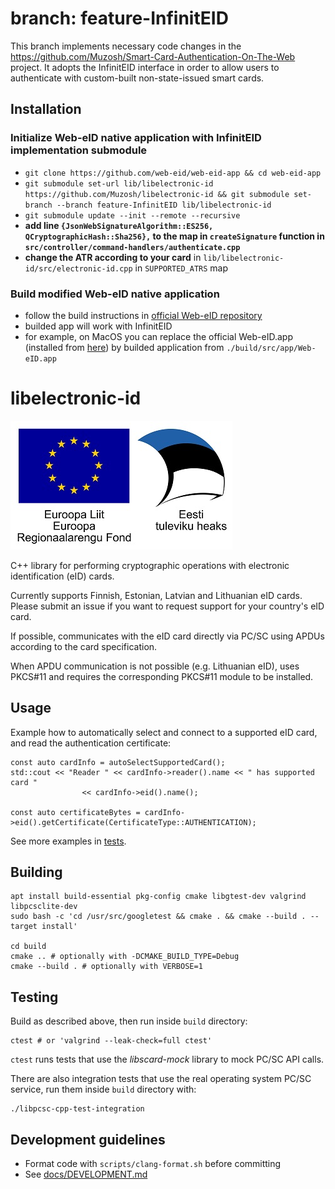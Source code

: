 # branch: feature-InfinitEID

This branch implements necessary code changes in the <https://github.com/Muzosh/Smart-Card-Authentication-On-The-Web> project. It adopts the InfinitEID interface in order to allow users to authenticate with custom-built non-state-issued smart cards.

## Installation

### Initialize Web-eID native application with InfinitEID implementation submodule

* `git clone https://github.com/web-eid/web-eid-app && cd web-eid-app`
* `git submodule set-url lib/libelectronic-id https://github.com/Muzosh/libelectronic-id && git submodule set-branch --branch feature-InfinitEID lib/libelectronic-id`
* `git submodule update --init --remote --recursive`
* **add line `{JsonWebSignatureAlgorithm::ES256, QCryptographicHash::Sha256},` to the map in `createSignature` function in `src/controller/command-handlers/authenticate.cpp`**
* **change the ATR according to your card** in `lib/libelectronic-id/src/electronic-id.cpp` in `SUPPORTED_ATRS` map

### Build modified Web-eID native application

* follow the build instructions in [official Web-eID repository](https://github.com/web-eid/web-eid-app#building-and-testing)
* builded app will work with InfinitEID
* for example, on MacOS you can replace the official Web-eID.app (installed from [here](https://web-eid.eu/)) by builded application from `./build/src/app/Web-eID.app`

# libelectronic-id

![European Regional Development Fund](https://github.com/open-eid/DigiDoc4-Client/blob/master/client/images/EL_Regionaalarengu_Fond.png)

C++ library for performing cryptographic operations with electronic identification (eID) cards.

Currently supports Finnish, Estonian, Latvian and Lithuanian eID cards. Please
submit an issue if you want to request support for your country's eID card.

If possible, communicates with the eID card directly via PC/SC using APDUs
according to the card specification.

When APDU communication is not possible (e.g. Lithuanian eID), uses PKCS#11 and
requires the corresponding PKCS#11 module to be installed.

## Usage

Example how to automatically select and connect to a supported eID card, and
read the authentication certificate:

    const auto cardInfo = autoSelectSupportedCard();
    std::cout << "Reader " << cardInfo->reader().name << " has supported card "
                    << cardInfo->eid().name();

    const auto certificateBytes = cardInfo->eid().getCertificate(CertificateType::AUTHENTICATION);

See more examples in [tests](tests).

## Building

    apt install build-essential pkg-config cmake libgtest-dev valgrind libpcsclite-dev
    sudo bash -c 'cd /usr/src/googletest && cmake . && cmake --build . --target install'

    cd build
    cmake .. # optionally with -DCMAKE_BUILD_TYPE=Debug
    cmake --build . # optionally with VERBOSE=1

## Testing

Build as described above, then run inside `build` directory:

    ctest # or 'valgrind --leak-check=full ctest'

`ctest` runs tests that use the _libscard-mock_ library to mock PC/SC API calls.

There are also integration tests that use the real operating system PC/SC
service, run them inside `build` directory with:

    ./libpcsc-cpp-test-integration

## Development guidelines

* Format code with `scripts/clang-format.sh` before committing
* See [docs/DEVELOPMENT.md](docs/DEVELOPMENT.md)
